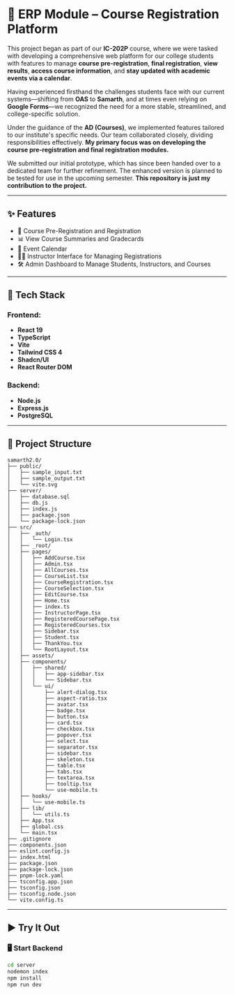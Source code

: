 # 📘 ERP Module – Course Registration Platform

This project began as part of our **IC-202P** course, where we were tasked with developing a comprehensive web platform for our college students with features to manage **course pre-registration**, **final registration**, **view results**, **access course information**, and **stay updated with academic events via a calendar**.

Having experienced firsthand the challenges students face with our current systems—shifting from **OAS** to **Samarth**, and at times even relying on **Google Forms**—we recognized the need for a more stable, streamlined, and college-specific solution.

Under the guidance of the **AD (Courses)**, we implemented features tailored to our institute's specific needs. Our team collaborated closely, dividing responsibilities effectively. **My primary focus was on developing the course pre-registration and final registration modules.**

We submitted our initial prototype, which has since been handed over to a dedicated team for further refinement. The enhanced version is planned to be tested for use in the upcoming semester. **This repository is just my contribution to the project.**

---

## ✨ Features

- 📝 Course Pre-Registration and Registration
- 📊 View Course Summaries and Gradecards
- 📅 Event Calendar
- 👨‍🏫 Instructor Interface for Managing Registrations
- 🛠️ Admin Dashboard to Manage Students, Instructors, and Courses

---

## 🚀 Tech Stack

### Frontend:
- **React 19**
- **TypeScript**
- **Vite**
- **Tailwind CSS 4**
- **Shadcn/UI**
- **React Router DOM**

### Backend:
- **Node.js**
- **Express.js**
- **PostgreSQL**

---

## 📁 Project Structure

```
samarth2.0/
├── public/
│   ├── sample_input.txt
│   ├── sample_output.txt
│   └── vite.svg
├── server/
│   ├── database.sql
│   ├── db.js
│   ├── index.js
│   ├── package.json
│   └── package-lock.json
├── src/
│   ├── _auth/
│   │   └── Login.tsx
│   ├── _root/
│   ├── pages/
│   │   ├── AddCourse.tsx
│   │   ├── Admin.tsx
│   │   ├── AllCourses.tsx
│   │   ├── CourseList.tsx
│   │   ├── CourseRegistration.tsx
│   │   ├── CourseSelection.tsx
│   │   ├── EditCourse.tsx
│   │   ├── Home.tsx
│   │   ├── index.ts
│   │   ├── InstructorPage.tsx
│   │   ├── RegisteredCoursePage.tsx
│   │   ├── RegisteredCourses.tsx
│   │   ├── Sidebar.tsx
│   │   ├── Student.tsx
│   │   ├── ThankYou.tsx
│   │   └── RootLayout.tsx
│   ├── assets/
│   ├── components/
│   │   ├── shared/
│   │   │   ├── app-sidebar.tsx
│   │   │   └── Sidebar.tsx
│   │   └── ui/
│   │       ├── alert-dialog.tsx
│   │       ├── aspect-ratio.tsx
│   │       ├── avatar.tsx
│   │       ├── badge.tsx
│   │       ├── button.tsx
│   │       ├── card.tsx
│   │       ├── checkbox.tsx
│   │       ├── popover.tsx
│   │       ├── select.tsx
│   │       ├── separator.tsx
│   │       ├── sidebar.tsx
│   │       ├── skeleton.tsx
│   │       ├── table.tsx
│   │       ├── tabs.tsx
│   │       ├── textarea.tsx
│   │       ├── tooltip.tsx
│   │       └── use-mobile.ts
│   ├── hooks/
│   │   └── use-mobile.ts
│   ├── lib/
│   │   └── utils.ts
│   ├── App.tsx
│   ├── global.css
│   └── main.tsx
├── .gitignore
├── components.json
├── eslint.config.js
├── index.html
├── package.json
├── package-lock.json
├── pnpm-lock.yaml
├── tsconfig.app.json
├── tsconfig.json
├── tsconfig.node.json
└── vite.config.ts
```



---

## ▶️ Try It Out

### 🖥️ Start Backend

```bash
cd server
nodemon index
npm install
npm run dev
